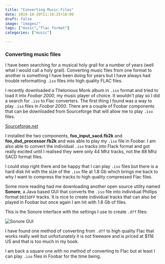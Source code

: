 ```yaml
---
title: "Converting Music Files"
date: 2019-10-20T11:10:33+10:00
draft: false
image: "images/"
tags: ["music","flac format"]
categories: ["music"]

---
```

### Converting music files

I have been searching for a musical holy grail for a number of years (well what I would call a holy grail). Converting music files from one format to another is something I have been doing for years but I have always had trouble reformatting ``.iso`` files into high quality FLAC files.

I recently downloaded a Thelonious Monk album in ``.iso`` format and tried to load it into *Foobar 2000*, my music player of choice. It wouldn't play so I did a search for ``.iso`` to Flac converters. The first thing I found was a way to play ``.iso`` files in *Foobar 2000*. There are a couple of Foobar components that can be downloaded from Sourceforge that will allow me to play ``.iso`` files.

[Sourceforge.net](https://sourceforge.net/projects/sacddecoder/files/foo_dsd_asio/)

I installed the two components, **foo_input_sacd.fb2k** and **foo_dsd_processor.fb2k** and was able to play my ``.iso`` file in Foobar. I am also able to convert the individual ``.iso`` tracks into Flack format and got really excited until I realised they were only 44 Mhz tracks, not the 88 Mhz SACD format files.

I could stop right there and be happy that I can play ``.iso`` files but there is a hard disk hit with the size of the ``.iso`` file at 1.8 Gb which brings me back to why I want to compress the tracks to high quality compressed Flac files.

Some more reading had me downloading another open source utility named **Sonore**, a Java based GUI that converts the ``.iso`` file into individual Phillips format ``DDISDFF`` tracks. It is nice to create individual tracks that can also be played in Foobar but once again I am hit with 1.8 Gb of files.

This is the Sonore interface with the settings I use to create ``.dff`` files:

![Sonore GUI](assets/notes/sonore.jpg "Sonore GUI")

I have found one method of converting from ``.dff`` to high quality Flac that works really well but unfortunately it is not freeware and is priced at $116 US and that is too much in my book.

I am back a square one with no method of converting to Flac but at least I can play ``.iso`` files in Foobar for the time being.

